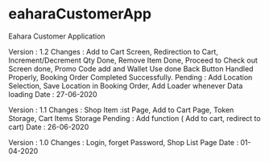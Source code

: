 # eaharaCustomerApp
Eahara Customer Application

Version : 1.2
Changes : Add to Cart Screen, Redirection to Cart, Increment/Decrement Qty Done, 
          Remove Item Done, Proceed to Check out Screen done, Promo Code add and Wallet Use done
          Back Button Handled Properly, Booking Order Completed Successfully.
Pending : Add Location Selection, Save Location in Booking Order, Add Loader whenever Data loading
Date : 27-06-2020

Version : 1.1
Changes : Shop Item :ist Page, Add to Cart Page, Token Storage, Cart Items Storage
Pending : Add function ( Add to cart, redirect to cart)
Date : 26-06-2020

Version : 1.0
Changes : Login, forget Password, Shop List Page
Date : 01-04-2020


